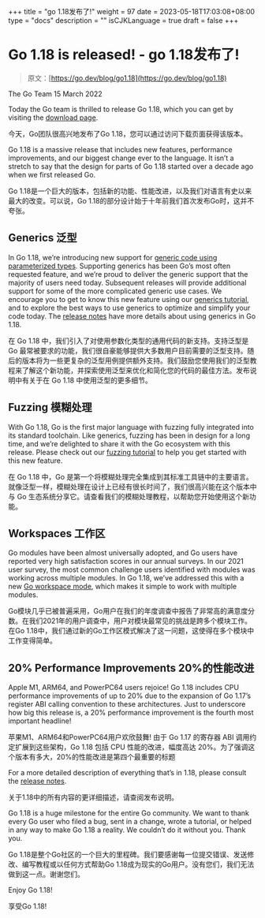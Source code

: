 +++
title = "go 1.18发布了!"
weight = 97
date = 2023-05-18T17:03:08+08:00
type = "docs"
description = ""
isCJKLanguage = true
draft = false
+++

# Go 1.18 is released!  - go 1.18发布了!

> 原文：[https://go.dev/blog/go1.18](https://go.dev/blog/go1.18)

The Go Team
15 March 2022

Today the Go team is thrilled to release Go 1.18, which you can get by visiting the [download page](https://go.dev/dl/).

今天，Go团队很高兴地发布了Go 1.18，您可以通过访问下载页面获得该版本。

Go 1.18 is a massive release that includes new features, performance improvements, and our biggest change ever to the language. It isn’t a stretch to say that the design for parts of Go 1.18 started over a decade ago when we first released Go.

Go 1.18是一个巨大的版本，包括新的功能、性能改进，以及我们对语言有史以来最大的改变。可以说，Go 1.18的部分设计始于十年前我们首次发布Go时，这并不夸张。

## Generics 泛型

In Go 1.18, we’re introducing new support for [generic code using parameterized types](https://go.dev/blog/why-generics). Supporting generics has been Go’s most often requested feature, and we’re proud to deliver the generic support that the majority of users need today. Subsequent releases will provide additional support for some of the more complicated generic use cases. We encourage you to get to know this new feature using our [generics tutorial](https://go.dev/doc/tutorial/generics), and to explore the best ways to use generics to optimize and simplify your code today. The [release notes](https://go.dev/doc/go1.18) have more details about using generics in Go 1.18.

在 Go 1.18 中，我们引入了对使用参数化类型的通用代码的新支持。支持泛型是 Go 最常被要求的功能，我们很自豪能够提供大多数用户目前需要的泛型支持。随后的版本将为一些更复杂的泛型用例提供额外支持。我们鼓励您使用我们的泛型教程来了解这个新功能，并探索使用泛型来优化和简化您的代码的最佳方法。发布说明中有关于在 Go 1.18 中使用泛型的更多细节。

## Fuzzing 模糊处理

With Go 1.18, Go is the first major language with fuzzing fully integrated into its standard toolchain. Like generics, fuzzing has been in design for a long time, and we’re delighted to share it with the Go ecosystem with this release. Please check out our [fuzzing tutorial](https://go.dev/doc/tutorial/fuzz) to help you get started with this new feature.

在 Go 1.18 中，Go 是第一个将模糊处理完全集成到其标准工具链中的主要语言。就像泛型一样，模糊处理在设计上已经有很长时间了，我们很高兴能在这个版本中与 Go 生态系统分享它。请查看我们的模糊处理教程，以帮助您开始使用这个新功能。

## Workspaces 工作区

Go modules have been almost universally adopted, and Go users have reported very high satisfaction scores in our annual surveys. In our 2021 user survey, the most common challenge users identified with modules was working across multiple modules. In Go 1.18, we’ve addressed this with a new [Go workspace mode](https://go.dev/doc/tutorial/workspaces), which makes it simple to work with multiple modules.

Go模块几乎已被普遍采用，Go用户在我们的年度调查中报告了非常高的满意度分数。在我们2021年的用户调查中，用户对模块最常见的挑战是跨多个模块工作。在Go 1.18中，我们通过新的Go工作区模式解决了这一问题，这使得在多个模块中工作变得简单。

## 20% Performance Improvements 20%的性能改进

Apple M1, ARM64, and PowerPC64 users rejoice! Go 1.18 includes CPU performance improvements of up to 20% due to the expansion of Go 1.17’s register ABI calling convention to these architectures. Just to underscore how big this release is, a 20% performance improvement is the fourth most important headline!

苹果M1、ARM64和PowerPC64用户欢欣鼓舞! 由于 Go 1.17 的寄存器 ABI 调用约定扩展到这些架构，Go 1.18 包括 CPU 性能的改进，幅度高达 20%。为了强调这个版本有多大，20%的性能改进是第四个最重要的标题

For a more detailed description of everything that’s in 1.18, please consult the [release notes](https://go.dev/doc/go1.18).

关于1.18中的所有内容的更详细描述，请查阅发布说明。

Go 1.18 is a huge milestone for the entire Go community. We want to thank every Go user who filed a bug, sent in a change, wrote a tutorial, or helped in any way to make Go 1.18 a reality. We couldn’t do it without you. Thank you.

Go 1.18是整个Go社区的一个巨大的里程碑。我们要感谢每一位提交错误、发送修改、编写教程或以任何方式帮助Go 1.18成为现实的Go用户。没有您们，我们无法做到这一点。谢谢您们。

Enjoy Go 1.18!

享受Go 1.18!
